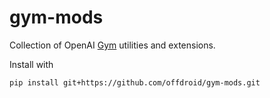 # gym-mods

Collection of OpenAI [Gym](https://github.com/openai/gym) utilities and extensions.

Install with
```bash
pip install git+https://github.com/offdroid/gym-mods.git
```
